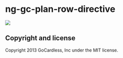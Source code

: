 # ng-gc-plan-row-directive

![](https://circleci.com/gh/gocardless-ng/ng-gc-plan-row-directive.png?circle-token=:circle-token)

## Copyright and license

Copyright 2013 GoCardless, Inc under the MIT license.
